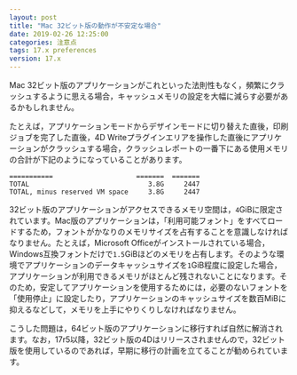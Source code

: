 ```yaml
---
layout: post
title: "Mac 32ビット版の動作が不安定な場合"
date: 2019-02-26 12:25:00
categories: 注意点
tags: 17.x preferences
version: 17.x
---
```


Mac 32ビット版のアプリケーションがこれといった法則性もなく，頻繁にクラッシュするように思える場合，キャッシュメモリの設定を大幅に減らす必要があるかもしれません。

たとえば，アプリケーションモードからデザインモードに切り替えた直後，印刷ジョブを完了した直後，4D Writeプラグインエリアを操作した直後にアプリケーションがクラッシュする場合，クラッシュレポートの一番下にある使用メモリの合計が下記のようになっていることがあります。

```
===========                     =======  ======= 
TOTAL                              3.8G     2447 
TOTAL, minus reserved VM space     3.8G     2447 
```

32ビット版のアプリケーションがアクセスできるメモリ空間は，``4``GiBに限定されています。Mac版のアプリケーションは，「利用可能フォント」をすべてロードするため，フォントがかなりのメモリサイズを占有することを意識しなければなりません。たとえば，Microsoft Officeがインストールされている場合，Windows互換フォントだけで``1.5``GiBほどのメモリを占有します。そのような環境でアプリケーションのデータキャッシュサイズを``1``GiB程度に設定した場合，アプリケーションが利用できるメモリがほとんど残されないことになります。そのため，安定してアプリケーションを使用するためには，必要のないフォントを「使用停止」に設定したり，アプリケーションのキャッシュサイズを数百MiBに抑えるなどして，メモリを上手にやりくりしなければなりません。

こうした問題は，64ビット版のアプリケーションに移行すれば自然に解消されます。なお，17r5以降，32ビット版の4Dはリリースされませんので，32ビット版を使用しているのであれば，早期に移行の計画を立てることが勧められています。

